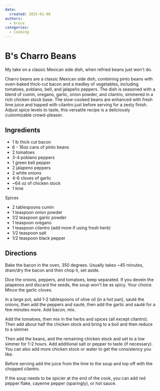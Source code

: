 ```yaml
---
date:
  created: 2025-01-08
authors:
  - bruce
categories:
  - Cooking
---
```


# B's Charro Beans 
My take on a classic Mexican side dish, when refried beans just won't do.

<!-- more -->
Charro beans are a classic Mexican side dish, combining pinto beans with oven-baked thick-cut bacon and a medley of vegetables, including tomatoes, poblano, bell, and jalapeño peppers. The dish is seasoned with a blend of cumin, oregano, garlic, onion powder, and cilantro, simmered in a rich chicken stock base. The slow-cooked beans are enhanced with fresh lime juice and topped with cilantro just before serving for a zesty finish. Adjust spice levels to taste, this versatile recipe is a deliciously customizable crowd-pleaser.

## Ingredients
 - 1 lb thick cut bacon
 - 6 - 16oz cans of pinto beans
 - 2 tomatoes
 - 3-4 poblano peppers
 - 1 green bell pepper
 - 2 jalapeno peppers
 - 2 white onions
 - 4-6 cloves of garlic
 - ~64 oz of chicken stock
 - 1 lime

 Spices

 - 2 tablespoons cumin
 - 1 teaspoon onion powder
 - 1/2 teaspoon garlic powder
 - 1 teaspoon oregano
 - 1 teaspoon cilantro (add more if using fresh herb)
 - 1/2 teaspoon salt
 - 1/2 teaspoon black pepper

## Directions
Bake the bacon in the oven, 350 degrees. Usually takes ~45 minutes, drain/dry the bacon and then chop it, set aside.

Dice the onions, peppers, and tomatoes, keep separated.
If you devein the jalapenos and discard the seeds, the soup won't be as spicy. Your choice.
Mince the garlic cloves.
 
In a large pot, add 1-2 tablespoons of olive oil (in a hot pan), sauté the onions, then add the peppers and sauté, then add the garlic and sauté for a few minutes more. Add bacon, mix. 

Add the tomatoes, then mix in the herbs and spices (all except cilantro). Then add about half the chicken stock and bring to a boil and then reduce to a simmer.

Then add the beans, and the remaining chicken stock and set to a low simmer for 1-2 hours. Add additional salt or pepper to taste (if necessary). You can also add more chicken stock or water to get the consistency you like.

Before serving add the juice from the lime to the soup and top off with the chopped cilantro.

If the soup needs to be spicier at the end of the cook, you can add red pepper flake, cayenne pepper (sparingly), or hot sauce.

